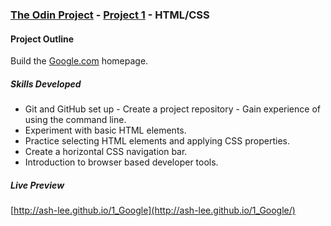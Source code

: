 ### [The Odin Project](http://www.theodinproject.com/) - [Project 1](http://www.theodinproject.com/web-development-101/html-css) - HTML/CSS

#### Project Outline
Build the [Google.com](https://www.google.co.uk) homepage.

##### Skills Developed
<ul>
	<li>Git and GitHub set up - Create a project repository - Gain experience of using the command line.</li>
	<li>Experiment with basic HTML elements.</li>
	<li>Practice selecting HTML elements and applying CSS properties.</li>
	<li>Create a horizontal CSS navigation bar.</li>
	<li>Introduction to browser based developer tools.</li>
</ul>

##### Live Preview
[http://ash-lee.github.io/1_Google](http://ash-lee.github.io/1_Google/)